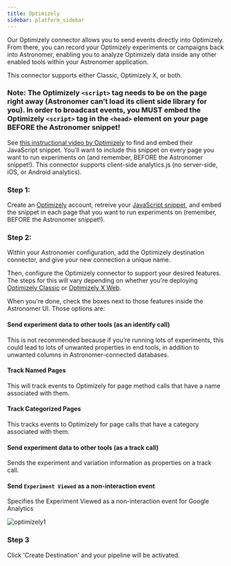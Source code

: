 ```yaml
---
title: Optimizely
sidebar: platform_sidebar
---
```


Our Optimizely connector allows you to send events directly into Optimizely.  From there, you can record your Optimizely experiments or campaigns back into Astronomer, enabling you to analyze Optimizely data inside any other enabled tools within your Astronomer application.

This connector supports either Classic, Optimizely X, or both.

### Note: The Optimizely `<script>` tag needs to be on the page right away (Astronomer can’t load its client side library for you). In order to broadcast events, you MUST embed the Optimizely `<script>` tag in the `<head>` element on your page BEFORE the Astronomer snippet! 
See [this instructional video by Optimizely](https://help.optimizely.com/Set_Up_Optimizely/Implement_the_snippet_for_Optimizely_Classic) to find and embed their JavaScript snippet.  You'll want to include this snippet on every page you want to run experiments on (and remember, BEFORE the Astronomer snippet!). This connector supports client-side analytics.js (no server-side, iOS, or Android analytics).

### Step 1:
Create an [Optimizely](https://www.optimizely.com/) account, retreive your [JavaScript snippet](https://help.optimizely.com/Set_Up_Optimizely/Implement_the_snippet_for_Optimizely_Classic), and embed the snippet in each page that you want to run experiments on (remember, BEFORE the Astronomer snippet!).

### Step 2:
Within your Astronomer configuration, add the Optimizely destination connector, and give your new connection a unique name. 

Then, configure the Optimizely connector to support your desired features.  The steps for this will vary depending on whether you're deploying [Optimizely Classic](https://help.optimizely.com/Measure_success%3A_Track_visitor_behaviors/Custom_event_goals_in_Optimizely_Classic) or [Optimizely X Web](https://help.optimizely.com/Build_Campaigns_and_Experiments/Custom_events_in_Optimizely_X).

When you're done, check the boxes next to those features inside the Astronomer UI.  Those options are:

#### Send experiment data to other tools (as an identify call)
This is not recommended because if you’re running lots of experiments, this could lead to lots of unwanted properties in end tools, in addition to unwanted columns in Astronomer-connected databases.

#### Track Named Pages
This will track events to Optimizely for page method calls that have a name associated with them. 

#### Track Categorized Pages
This tracks events to Optimizely for page calls that have a category associated with them. 

#### Send experiment data to other tools (as a track call)
Sends the experiment and variation information as properties on a track call.

#### Send `Experiment Viewed` as a non-interaction event
Specifies the Experiment Viewed as a non-interaction event for Google Analytics

![optimizely1](/1.0/assets/img/guides/streaming/clickstream/optimizely/optimizely1.png)

### Step 3
Click 'Create Destination' and your pipeline will be activated. 
